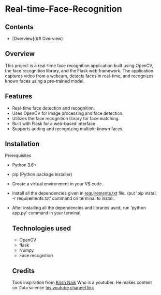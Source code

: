 # Real-time-Face-Recognition

## Contents
* [Overview](## Overview)

## Overview
This project is a real-time face recognition application built using OpenCV, the face recognition library, and the Flask web framework. The application captures video from a webcam, detects faces in real-time, and recognizes known faces using a pre-trained model.

## Features
* Real-time face detection and recognition.
* Uses OpenCV for image processing and face detection.
* Utilizes the face recognition library for face matching.
* Built with Flask for a web-based interface.
* Supports adding and recognizing multiple known faces.


## Installation
Prerequisites
* Python 3.6+
* pip (Python package installer)
* Create a virtual environment in your VS code.
* Install all the dependencies given in [requirements.txt](https://github.com/rohityadav22470/Real-time-Face-Recognition/edit/main/requirements.txt) file. (put 'pip install -r requirements.txt' command on terminal to install.
* After installing all the dependencies and libraries used, run 'python app.py' command in your terminal.

  ## Technologies used
  * OpenCV
  * flask
  * Numpy
  * Face recognition

  ## Credits
  Took inspiration from [Krish Naik](https://github.com/krishnaik06) Who is a youtuber. He makes content on Data science [his youtube channel link](https://www.youtube.com/channel/UCNU_lfiiWBdtULKOw6X0Dig) 


